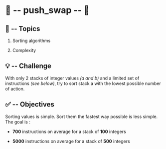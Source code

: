 # 🥞 -- push_swap -- 🥞

  

## 🚨 -- Topics

1. Sorting algorithms

2. Complexity

  

## 💡 -- Challenge

  

With only 2 stacks of integer values *(a and b)* and a limited set of instructions *(see below)*, try to sort stack a with the lowest possible number of action.

  
  

## ✅ -- Objectives

  

Sorting values is simple. Sort them the fastest way possible is less simple. The goal is :

- **700** instructions on average for a stack of **100** integers

- **5000** instructions on average for a stack of **500** integers